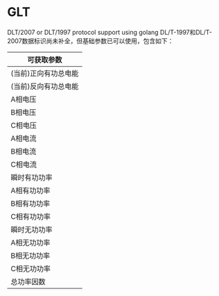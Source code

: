 # GLT
DLT/2007 or DLT/1997 protocol support using golang
DL/T-1997和DL/T-2007数据标识尚未补全，但基础参数已可以使用，包含如下：

|可获取参数|
|--------|
|(当前)正向有功总电能|
|(当前)反向有功总电能|
|A相电压|
|B相电压|
|C相电压|
|A相电流|
|B相电流|
|C相电流|
|瞬时有功功率|
|A相有功功率|
|B相有功功率|
|C相有功功率|
|瞬时无功功率|
|A相无功功率|
|B相无功功率|
|C相无功功率|
|总功率因数|